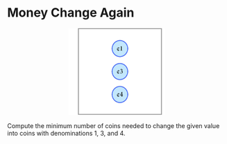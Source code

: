 # Money Change Again

<center><img src="logo.png" height="200px"></center>

Compute the minimum number of coins needed to change 
the given value into coins with denominations 1, 3, and 4.
